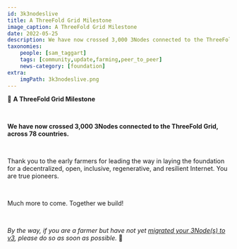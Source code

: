 ```yaml
---
id: 3k3nodeslive
title: A ThreeFold Grid Milestone
image_caption: A ThreeFold Grid Milestone
date: 2022-05-25
description: We have now crossed 3,000 3Nodes connected to the ThreeFold Grid. Thank you, farmers!
taxonomies:
    people: [sam_taggart]
    tags: [community,update,farming,peer_to_peer]
    news-category: [foundation]
extra:
    imgPath: 3k3nodeslive.png
---
```


🎉 **A ThreeFold Grid Milestone**

<br/>

**We have now crossed 3,000 3Nodes connected to the ThreeFold Grid, across 78 countries.**

<br/>

Thank you to the early farmers for leading the way in laying the foundation for a decentralized, open, inclusive, regenerative, and resilient Internet. You are true pioneers.

<br/>

Much more to come. Together we build!

<br/>

*By the way, if you are a farmer but have not yet [migrated your 3Node(s) to v3](https://forum.threefold.io/t/farming-migration-grid-v2-v3/2143?u=hannahcordes), please do so as soon as possible.* 🙏